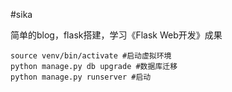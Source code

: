 #sika

简单的blog，flask搭建，学习《Flask Web开发》成果 

```
source venv/bin/activate #启动虚拟环境
python manage.py db upgrade #数据库迁移
python manage.py runserver #启动
```
